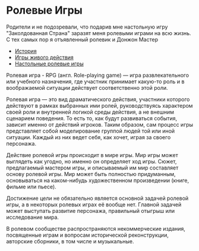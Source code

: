 # Ролевые Игры

Родители и не подозревали, что подарив мне настольную игру "Заколдованная
Страна" заразят меня ролевыми играми на всю жизнь. С тех самых пор я
отъявленный ролевик и Донжон Мастер

*   [История](История.md)
*   [Игры живого действия](wiki/temp/Живые/index.md)
*   [Настольные ролевые игры](trpg/index.md)

Ролевая игра - RPG (англ. Role-playing game) — игра развлекательного или
учебного назначения, где участник принимает какую-то роль и в воображаемой
ситуации действует соответственно этой роли.

Ролевая игра — это вид драматического действия, участники которого действуют в 
рамках выбранных ими ролей, руководствуясь характером своей роли и внутренней 
логикой среды действия, а не внешним сценарием поведения. То есть то, как будут 
развиваться события, зависит именно от действий игроков. Таким образом, сам 
процесс игры представляет собой моделирование группой людей той или иной 
ситуации. Каждый из них ведет себя, как хочет, играя за своего персонажа.

Действие ролевой игры происходит в мире игры. Mир игры может выглядеть как 
угодно, но именно он определяет ход игры. Сюжет, предлагаемый мастером игры, и 
описываемый им мир составляет основу ролевой игры. Мир может быть полностью 
придуманным, основываться на каком-нибудь художественном произведении (книге, 
фильме или пьесе).

Достижение цели не обязательно является основной задачей ролевой игры, а в 
некоторых ролевых играх её вообще нет. Главной задачей может выступать развитие 
персонажа, правильный отыгрыш или исследование мира.

В ролевом сообществе распространяются некоммерческие издания, посвященные играм 
и вопросам исторической реконструкции, авторские сборники, в том числе и 
музыкальные.
